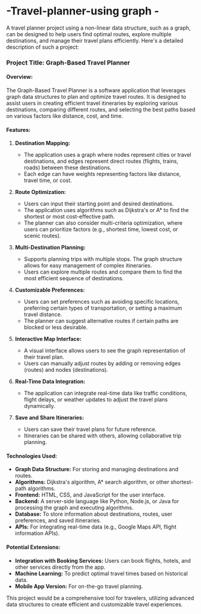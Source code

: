 # -Travel-planner-using graph -
A travel planner project using a non-linear data structure, such as a graph, can be designed to help users find optimal routes, explore multiple destinations, and manage their travel plans efficiently. Here's a detailed description of such a project:

### Project Title: **Graph-Based Travel Planner**

#### Overview:
The Graph-Based Travel Planner is a software application that leverages graph data structures to plan and optimize travel routes. It is designed to assist users in creating efficient travel itineraries by exploring various destinations, comparing different routes, and selecting the best paths based on various factors like distance, cost, and time.

#### Features:
1. **Destination Mapping:**
   - The application uses a graph where nodes represent cities or travel destinations, and edges represent direct routes (flights, trains, roads) between these destinations.
   - Each edge can have weights representing factors like distance, travel time, or cost.

2. **Route Optimization:**
   - Users can input their starting point and desired destinations.
   - The application uses algorithms such as Dijkstra's or A* to find the shortest or most cost-effective path.
   - The planner can also consider multi-criteria optimization, where users can prioritize factors (e.g., shortest time, lowest cost, or scenic routes).

3. **Multi-Destination Planning:**
   - Supports planning trips with multiple stops. The graph structure allows for easy management of complex itineraries.
   - Users can explore multiple routes and compare them to find the most efficient sequence of destinations.

4. **Customizable Preferences:**
   - Users can set preferences such as avoiding specific locations, preferring certain types of transportation, or setting a maximum travel distance.
   - The planner can suggest alternative routes if certain paths are blocked or less desirable.

5. **Interactive Map Interface:**
   - A visual interface allows users to see the graph representation of their travel plan.
   - Users can manually adjust routes by adding or removing edges (routes) and nodes (destinations).

6. **Real-Time Data Integration:**
   - The application can integrate real-time data like traffic conditions, flight delays, or weather updates to adjust the travel plans dynamically.

7. **Save and Share Itineraries:**
   - Users can save their travel plans for future reference.
   - Itineraries can be shared with others, allowing collaborative trip planning.

#### Technologies Used:
- **Graph Data Structure:** For storing and managing destinations and routes.
- **Algorithms:** Dijkstra's algorithm, A* search algorithm, or other shortest-path algorithms.
- **Frontend:** HTML, CSS, and JavaScript for the user interface.
- **Backend:** A server-side language like Python, Node.js, or Java for processing the graph and executing algorithms.
- **Database:** To store information about destinations, routes, user preferences, and saved itineraries.
- **APIs:** For integrating real-time data (e.g., Google Maps API, flight information APIs).

#### Potential Extensions:
- **Integration with Booking Services:** Users can book flights, hotels, and other services directly from the app.
- **Machine Learning:** To predict optimal travel times based on historical data.
- **Mobile App Version:** For on-the-go travel planning.

This project would be a comprehensive tool for travelers, utilizing advanced data structures to create efficient and customizable travel experiences.

